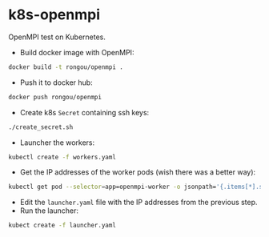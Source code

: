 # k8s-openmpi

OpenMPI test on Kubernetes.
* Build docker image with OpenMPI:
```bash
docker build -t rongou/openmpi .
```
* Push it to docker hub:
```bash
docker push rongou/openmpi
```
* Create k8s `Secret` containing ssh keys:
```bash
./create_secret.sh
```
* Launcher the workers:
```bash
kubectl create -f workers.yaml
```
* Get the IP addresses of the worker pods (wish there was a better way):
```bash
kubectl get pod --selector=app=openmpi-worker -o jsonpath='{.items[*].status.podIP}'
```
* Edit the `launcher.yaml` file with the IP addresses from the previous step.
* Run the launcher:
```bash
kubect create -f launcher.yaml
``` 